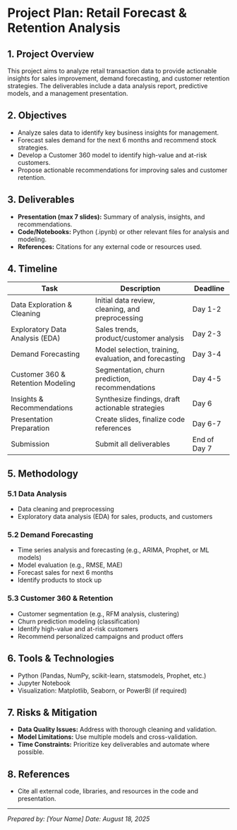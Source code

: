 # Project Plan: Retail Forecast & Retention Analysis

## 1. Project Overview
This project aims to analyze retail transaction data to provide actionable insights for sales improvement, demand forecasting, and customer retention strategies. The deliverables include a data analysis report, predictive models, and a management presentation.

## 2. Objectives
- Analyze sales data to identify key business insights for management.
- Forecast sales demand for the next 6 months and recommend stock strategies.
- Develop a Customer 360 model to identify high-value and at-risk customers.
- Propose actionable recommendations for improving sales and customer retention.

## 3. Deliverables
- **Presentation (max 7 slides):** Summary of analysis, insights, and recommendations.
- **Code/Notebooks:** Python (.ipynb) or other relevant files for analysis and modeling.
- **References:** Citations for any external code or resources used.

## 4. Timeline
| Task                                | Description                                              | Deadline         |
|-------------------------------------|----------------------------------------------------------|------------------|
| Data Exploration & Cleaning         | Initial data review, cleaning, and preprocessing         | Day 1-2          |
| Exploratory Data Analysis (EDA)     | Sales trends, product/customer analysis                  | Day 2-3          |
| Demand Forecasting                  | Model selection, training, evaluation, and forecasting   | Day 3-4          |
| Customer 360 & Retention Modeling   | Segmentation, churn prediction, recommendations          | Day 4-5          |
| Insights & Recommendations          | Synthesize findings, draft actionable strategies         | Day 6            |
| Presentation Preparation            | Create slides, finalize code references                  | Day 6-7          |
| Submission                         | Submit all deliverables                                  | End of Day 7     |

## 5. Methodology
### 5.1 Data Analysis
- Data cleaning and preprocessing
- Exploratory data analysis (EDA) for sales, products, and customers

### 5.2 Demand Forecasting
- Time series analysis and forecasting (e.g., ARIMA, Prophet, or ML models)
- Model evaluation (e.g., RMSE, MAE)
- Forecast sales for next 6 months
- Identify products to stock up

### 5.3 Customer 360 & Retention
- Customer segmentation (e.g., RFM analysis, clustering)
- Churn prediction modeling (classification)
- Identify high-value and at-risk customers
- Recommend personalized campaigns and product offers

## 6. Tools & Technologies
- Python (Pandas, NumPy, scikit-learn, statsmodels, Prophet, etc.)
- Jupyter Notebook
- Visualization: Matplotlib, Seaborn, or PowerBI (if required)

## 7. Risks & Mitigation
- **Data Quality Issues:** Address with thorough cleaning and validation.
- **Model Limitations:** Use multiple models and cross-validation.
- **Time Constraints:** Prioritize key deliverables and automate where possible.

## 8. References
- Cite all external code, libraries, and resources in the code and presentation.

---
*Prepared by: [Your Name]*
*Date: August 18, 2025*
